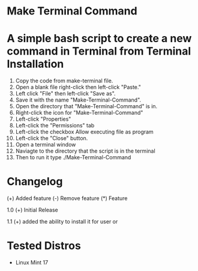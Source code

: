 Make Terminal Command
=====================
A simple bash script to create a new command in Terminal from Terminal
Installation
=====================

1. Copy the code from make-terminal file.
2. Open a blank file right-click then left-click "Paste."
3. Left click "File" then left-click "Save as".
4. Save it with the name "Make-Terminal-Command".
6. Open the directory that "Make-Terminal-Command" is in.
7. Right-click the icon for "Make-Terminal-Command"
8. Left-click "Properties"
9. Left-click the "Permissions" tab
10. Left-click the checkbox Allow executing file as program
11. Left-click the "Close" button.
12. Open a terminal window
13. Naviagte to the directory that the script is in the terminal
14. Then to run it type ./Make-Terminal-Command

Changelog
=====================
(+) Added feature
(-) Remove feature
(*) Feature

1.0
  (+) Initial Release

1.1
  (+) added the ability to install it for user or

Tested Distros
=====================
* Linux Mint 17
